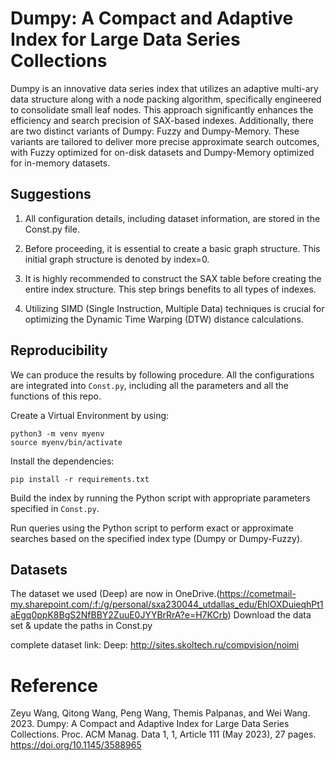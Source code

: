 # Dumpy: A Compact and Adaptive Index for Large Data Series Collections

Dumpy is an innovative data series index that utilizes an adaptive multi-ary data structure along with a node packing algorithm, specifically engineered to consolidate small leaf nodes. This approach significantly enhances the efficiency and search precision of SAX-based indexes. Additionally, there are two distinct variants of Dumpy: Fuzzy and Dumpy-Memory. These variants are tailored to deliver more precise approximate search outcomes, with Fuzzy optimized for on-disk datasets and Dumpy-Memory optimized for in-memory datasets.


## Suggestions

1. All configuration details, including dataset information, are stored in the Const.py file.

2. Before proceeding, it is essential to create a basic graph structure. This initial graph structure is denoted by index=0.

3. It is highly recommended to construct the SAX table before creating the entire index structure. This step brings benefits to all types of indexes.

4. Utilizing SIMD (Single Instruction, Multiple Data) techniques is crucial for optimizing the Dynamic Time Warping (DTW) distance calculations. 

## Reproducibility
We can produce the results by following procedure.
All the configurations are integrated into `Const.py`, including all the parameters and all the functions of this repo.

Create a Virtual Environment by using:
```
python3 -m venv myenv 
source myenv/bin/activate
```
Install the dependencies:
```
pip install -r requirements.txt
```

Build the index by running the Python script with appropriate parameters specified in `Const.py`.

Run queries using the Python script to perform exact or approximate searches based on the specified index type (Dumpy or Dumpy-Fuzzy).


## Datasets

The dataset we used (Deep) are now in OneDrive.(https://cometmail-my.sharepoint.com/:f:/g/personal/sxa230044_utdallas_edu/EhlOXDuieqhPt1aEgq0ppK8BgS2NfBBY2ZuuE0JYYBrRrA?e=H7KCrb)
Download the data set & update the paths in Const.py

complete dataset link: Deep: http://sites.skoltech.ru/compvision/noimi

# Reference
Zeyu Wang, Qitong Wang, Peng Wang, Themis Palpanas, and Wei Wang. 2023. Dumpy: A Compact and Adaptive Index for Large Data Series Collections. Proc. ACM Manag. Data 1, 1, Article 111 (May 2023), 27 pages. https://doi.org/10.1145/3588965


